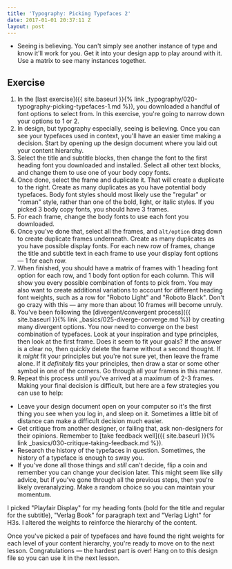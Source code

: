 ```yaml
---
title: 'Typography: Picking Typefaces 2'
date: 2017-01-01 20:37:11 Z
layout: post
---
```


* Seeing is believing. You can't simply see another instance of type and know it'll work for you. Get it into your design app to play around with it. Use a matrix to see many instances together.

<!--more-->
## Exercise
1. In the [last exercise]({{ site.baseurl }}{% link _typography/020-typography-picking-typefaces-1.md %}), you downloaded a handful of font options to select from. In this exercise, you're going to narrow down your options to 1 or 2.
2. In design, but typography especially, seeing is believing. Once you can see your typefaces used in context, you'll have an easier time making a decision. Start by opening up the design document where you laid out your content hierarchy.
3. Select the title and subtitle blocks, then change the font to the first heading font you downloaded and installed. Select all other text blocks, and change them to use one of your body copy fonts.
4. Once done, select the frame and <span data-keyCombo="duplicate">duplicate</span> it. That will create a duplicate to the right. Create as many duplicates as you have potential body typefaces. Body font styles should most likely use the "regular" or "roman" style, rather than one of the bold, light, or italic styles. If you picked 3 body copy fonts, you should have 3 frames.
5. For each frame, change the body fonts to use each font you downloaded.
6. Once you've done that, select all the frames, and `alt/option` drag down to create duplicate frames underneath. Create as many duplicates as you have possible display fonts. For each new row of frames, change the title and subtitle text in each frame to use your display font options — 1 for each row.
7. When finished, you should have a matrix of frames with 1 heading font option for each row, and 1 body font option for each column. This will show you every possible combination of fonts to pick from. You may also want to create additional variations to account for different heading font weights, such as a row for "Roboto Light" and "Roboto Black". Don't go crazy with this — any more than about 10 frames will become unruly.
8. You've been following the [divergent/convergent process]({{ site.baseurl }}{% link _basics/025-diverge-converge.md %}) by creating many divergent options. You now need to converge on the best combination of typefaces. Look at your inspiration and type principles, then look at the first frame. Does it seem to fit your goals? If the answer is a clear no, then quickly delete the frame without a second thought. If it *might* fit your principles but you're not sure yet, then leave the frame alone. If it *definitely* fits your principles, then draw a star or some other symbol in one of the corners. Go through all your frames in this manner.
9. Repeat this process until you've arrived at a maximum of 2-3 frames. Making your final decision is difficult, but here are a few strategies you can use to help:
  * Leave your design document open on your computer so it's the first thing you see when you log in, and sleep on it. Sometimes a little bit of distance can make a difficult decision much easier.
  * Get critique from another designer, or failing that, ask non-designers for their opinions. Remember to [take feedback well]({{ site.baseurl }}{% link _basics/030-critique-taking-feedback.md %}).
  * Research the history of the typefaces in question. Sometimes, the history of a typeface is enough to sway you.
  * If you've done all those things and *still* can't decide, flip a coin and remember you can change your decision later. This might seem like silly advice, but if you've gone through all the previous steps, then you're likely overanalyzing. Make a random choice so you can maintain your momentum.

I picked "Playfair Display" for my heading fonts (bold for the title and regular for the subtitle), "Verlag Book" for paragraph text and "Verlag Light" for H3s. I altered the weights to reinforce the hierarchy of the content.

Once you've picked a pair of typefaces and have found the right weights for each level of your content hierarchy, you're ready to move on to the next lesson. Congratulations — the hardest part is over! Hang on to this design file so you can use it in the next lesson.
